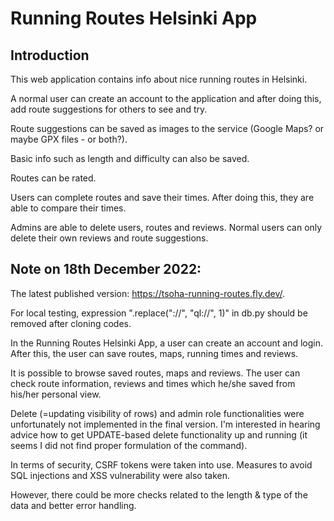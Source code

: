 # Running Routes Helsinki App

## Introduction

This web application contains info about nice running routes in Helsinki.

A normal user can create an account to the application and after doing this, add route suggestions for others to see and try.

Route suggestions can be saved as images to the service (Google Maps? or maybe GPX files - or both?).

Basic info such as length and difficulty can also be saved.

Routes can be rated.

Users can complete routes and save their times. After doing this, they are able to compare their times.

Admins are able to delete users, routes and reviews. Normal users can only delete their own reviews and route suggestions.

## Note on 18th December 2022:

The latest published version: https://tsoha-running-routes.fly.dev/.

For local testing, expression ".replace("://", "ql://", 1)" in db.py should be removed after cloning codes.  

In the Running Routes Helsinki App, a user can create an account and login. After this, the user can save routes, maps, running times and reviews.

It is possible to browse saved routes, maps and reviews. The user can check route information, reviews and times which he/she saved from his/her personal view.

Delete (=updating visibility of rows) and admin role functionalities were unfortunately not implemented in the final version. I'm interested in hearing advice how to get UPDATE-based delete functionality up and running (it seems I did not find proper formulation of the command). 

In terms of security, CSRF tokens were taken into use. Measures to avoid SQL injections and XSS vulnerability were also taken. 

However, there could be more checks related to the length & type of the data and better error handling.
